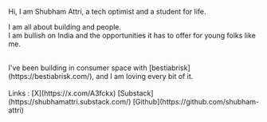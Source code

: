 Hi, I am Shubham Attri, a tech optimist and a student for life. <br>
<p>I am all about building and people.<br> I am bullish on India and the opportunities it has to offer for young folks like me. </p>
<br>
I've been building in consumer space with [bestiabrisk](https://bestiabrisk.com/), and I am loving every bit of it.<br> <br>
Links : 
[X](https://x.com/A3fckx)
[Substack](https://shubhamattri.substack.com/)
[Github](https://github.com/shubham-attri)
	